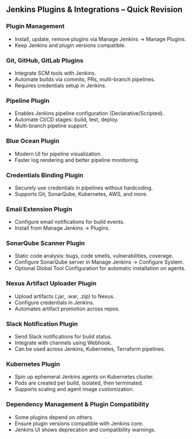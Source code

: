 ## Jenkins Plugins & Integrations – Quick Revision

### Plugin Management

* Install, update, remove plugins via Manage Jenkins → Manage Plugins.
* Keep Jenkins and plugin versions compatible.

### Git, GitHub, GitLab Plugins

* Integrate SCM tools with Jenkins.
* Automate builds via commits, PRs, multi-branch pipelines.
* Requires credentials setup in Jenkins.

### Pipeline Plugin

* Enables Jenkins pipeline configuration (Declarative/Scripted).
* Automate CI/CD stages: build, test, deploy.
* Multi-branch pipeline support.

### Blue Ocean Plugin

* Modern UI for pipeline visualization.
* Faster log rendering and better pipeline monitoring.

### Credentials Binding Plugin

* Securely use credentials in pipelines without hardcoding.
* Supports Git, SonarQube, Kubernetes, AWS, and more.

### Email Extension Plugin

* Configure email notifications for build events.
* Install from Manage Jenkins → Plugins.

### SonarQube Scanner Plugin

* Static code analysis: bugs, code smells, vulnerabilities, coverage.
* Configure SonarQube server in Manage Jenkins → Configure System.
* Optional Global Tool Configuration for automatic installation on agents.

### Nexus Artifact Uploader Plugin

* Upload artifacts (.jar, .war, .zip) to Nexus.
* Configure credentials in Jenkins.
* Automates artifact promotion across repos.

### Slack Notification Plugin

* Send Slack notifications for build status.
* Integrate with channels using Webhook.
* Can be used across Jenkins, Kubernetes, Terraform pipelines.

### Kubernetes Plugin

* Spin up ephemeral Jenkins agents on Kubernetes cluster.
* Pods are created per build, isolated, then terminated.
* Supports scaling and agent image customization.

### Dependency Management & Plugin Compatibility

* Some plugins depend on others.
* Ensure plugin versions compatible with Jenkins core.
* Jenkins UI shows deprecation and compatibility warnings.

